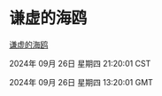 # 谦虚的海鸥
[谦虚的海鸥](http://219.139.198.207:56308/qxdho/course/base/hotlink/index.php)

2024年 09月 26日 星期四 21:20:01 CST

2024年 09月 26日 星期四 13:20:01 GMT
